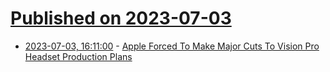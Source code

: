 # [Published on 2023-07-03](index.md)

* [2023-07-03, 16:11:00](https://apple.slashdot.org/story/23/07/03/1611232/apple-forced-to-make-major-cuts-to-vision-pro-headset-production-plans?utm_source=rss1.0mainlinkanon&utm_medium=feed) - [Apple Forced To Make Major Cuts To Vision Pro Headset Production Plans](https://apple.slashdot.org/story/23/07/03/1611232/apple-forced-to-make-major-cuts-to-vision-pro-headset-production-plans?utm_source=rss1.0mainlinkanon&utm_medium=feed)
